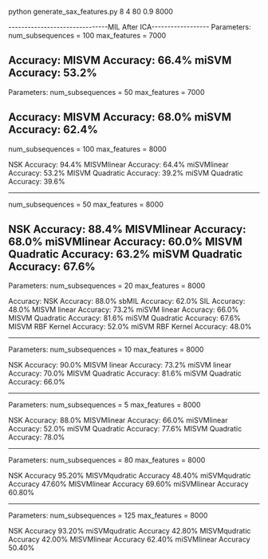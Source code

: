 python generate_sax_features.py 8 4 80 0.9 8000

-------------------------------MIL After ICA------------------
Parameters:
num_subsequences = 100
max_features = 7000

Accuracy:
MISVM Accuracy: 66.4%
miSVM Accuracy: 53.2%
-----------------------------------------------

Parameters:
num_subsequences = 50
max_features = 7000

Accuracy:
MISVM Accuracy: 68.0%
miSVM Accuracy: 62.4%
------------------------------------------------
num_subsequences = 100
max_features = 8000

NSK Accuracy: 94.4%
MISVMlinear Accuracy: 64.4%
miSVMlinear Accuracy: 53.2%
MISVM Quadratic Accuracy: 39.2%
miSVM Quadratic Accuracy: 39.6%

------------------------------------------------
num_subsequences = 50
max_features = 8000

NSK Accuracy: 88.4%
MISVMlinear Accuracy: 68.0%
miSVMlinear Accuracy: 60.0%
MISVM Quadratic Accuracy: 63.2%
miSVM Quadratic Accuracy: 67.6%
-----------------------------------------------

Parameters:
num_subsequences = 20
max_features = 8000

Accuracy:
NSK Accuracy: 88.0%
sbMIL Accuracy: 62.0%
SIL Accuracy: 48.0%
MISVM linear Accuracy: 73.2%
miSVM linear Accuracy: 66.0%
MISVM Quadratic Accuracy: 81.6%
miSVM Quadratic Accuracy: 67.6%
MISVM RBF Kernel Accuracy: 52.0%
miSVM RBF Kernel Accuracy: 48.0%

-----------------------------------------------
Parameters:
num_subsequences = 10
max_features = 8000

NSK Accuracy: 90.0%
MISVM linear Accuracy: 73.2%
miSVM linear Accuracy: 70.0%
MISVM Quadratic Accuracy: 81.6%
miSVM Quadratic Accuracy: 66.0%

------------------------------------------------
Parameters:
num_subsequences = 5
max_features = 8000

NSK Accuracy: 88.0%
MISVMlinear Accuracy: 66.0%
miSVMlinear Accuracy: 52.0%
miSVM Quadratic Accuracy: 77.6%
MISVM Quadratic Accuracy: 78.0%


------------------------------------------------
Parameters:
num_subsequences = 80
max_features = 8000

NSK Accuracy	95.20%
MISVMqudratic Accuracy	48.40%
miSVMqudratic Accuracy	47.60%
MISVMlinear Accuracy	69.60%
miSVMlinear Accuracy	60.80%

------------------------------------------------
Parameters:
num_subsequences = 125
max_features = 8000

NSK Accuracy	93.20%
miSVMqudratic Accuracy	42.80%
MISVMqudratic Accuracy	42.00%
MISVMlinear Accuracy	62.40%
miSVMlinear Accuracy	50.40%

